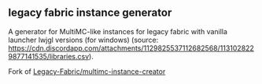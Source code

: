 ## legacy fabric instance generator

A generator for MultiMC-like instances for legacy fabric with vanilla launcher lwjgl versions (for windows) (source: https://cdn.discordapp.com/attachments/1129825537112682568/1131028229877141535/libraries.csv).

Fork of [Legacy-Fabric/multimc-instance-creator](https://github.com/Legacy-Fabric/multimc-instance-creator)